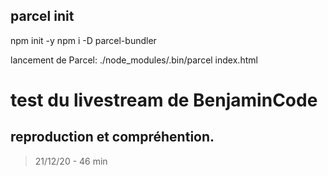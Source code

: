 ## parcel init

npm init -y
npm i -D parcel-bundler 

lancement de Parcel: ./node_modules/.bin/parcel index.html


# test du livestream de BenjaminCode
## reproduction et compréhention.

> 21/12/20 - 46 min